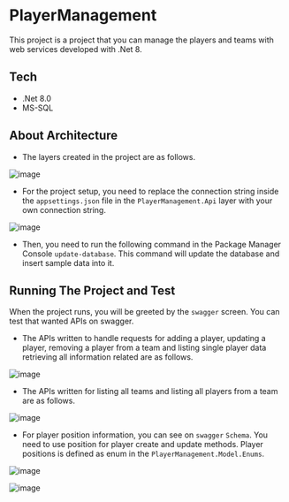 # PlayerManagement
This project is a project that you can manage the players and teams with web services developed with .Net 8.

## Tech

- .Net 8.0
- MS-SQL


## About Architecture

- The layers created in the project are as follows. 

![image](https://github.com/user-attachments/assets/3d9208dd-32b9-45f8-9e52-a3dea97560ee)

- For the project setup, you need to replace the connection string inside the `appsettings.json` file in the `PlayerManagement.Api` layer with your own connection string.

![image](https://github.com/user-attachments/assets/36d63e80-344e-4609-ab01-6e95ddb96ac2)

- Then, you need to run the following command in the Package Manager Console ```update-database```. This command will update the database and insert sample data into it.
  

## Running The Project and Test

When the project runs, you will be greeted by the `swagger` screen. You can test that wanted APIs on swagger.

- The APIs written to handle requests for adding a player, updating a player, removing a player from a team and listing single player data retrieving all information related are as follows.

![image](https://github.com/user-attachments/assets/7727e35a-7ceb-492c-bba3-8ba9ea3cd2fc)


- The APIs written for listing all teams and listing all players from a team are as follows.

![image](https://github.com/user-attachments/assets/22d5165b-c39f-4324-8e02-f9ac4eea497b)


- For player position information, you can see on `swagger` `Schema`. You need to use position for player create and update methods. Player positions is defined as enum in the `PlayerManagement.Model.Enums`.
  
![image](https://github.com/user-attachments/assets/6529d384-73a8-4397-a9ad-090de23be6c4)

  
![image](https://github.com/user-attachments/assets/5a1b3a21-988c-4ea1-9ecc-b12e98172e9b)



